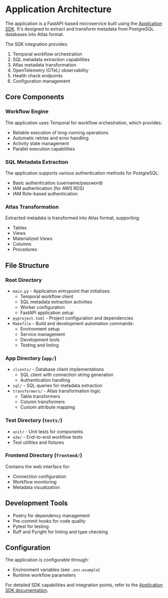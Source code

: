 # Application Architecture

The application is a FastAPI-based microservice built using the [Application SDK](https://github.com/atlanhq/application-sdk). It's designed to extract and transform metadata from PostgreSQL databases into Atlas format.

The SDK integration provides:
1. Temporal workflow orchestration
2. SQL metadata extraction capabilities
3. Atlas metadata transformation
4. OpenTelemetry (OTeL) observability
5. Health check endpoints
6. Configuration management

## Core Components

### Workflow Engine
The application uses Temporal for workflow orchestration, which provides:
- Reliable execution of long-running operations
- Automatic retries and error handling
- Activity state management
- Parallel execution capabilities

### SQL Metadata Extraction
The application supports various authentication methods for PostgreSQL:
- Basic authentication (username/password)
- IAM authentication (for AWS RDS)
- IAM Role-based authentication

### Atlas Transformation
Extracted metadata is transformed into Atlas format, supporting:
- Tables
- Views
- Materialized Views
- Columns
- Procedures

## File Structure

### Root Directory
- `main.py` - Application entrypoint that initializes:
  - Temporal workflow client
  - SQL metadata extraction activities
  - Worker configuration
  - FastAPI application setup
- `pyproject.toml` - Project configuration and dependencies
- `Makefile` - Build and development automation commands:
  - Environment setup
  - Service management
  - Development tools
  - Testing and linting

### App Directory (`app/`)
- `clients/` - Database client implementations
  - SQL client with connection string generation
  - Authentication handling
- `sql/` - SQL queries for metadata extraction
- `transformers/` - Atlas transformation logic
  - Table transformers
  - Column transformers
  - Custom attribute mapping

### Test Directory (`tests/`)
- `unit/` - Unit tests for components
- `e2e/` - End-to-end workflow tests
- Test utilities and fixtures

### Frontend Directory (`frontend/`)
Contains the web interface for:
- Connection configuration
- Workflow monitoring
- Metadata visualization

## Development Tools
- Poetry for dependency management
- Pre-commit hooks for code quality
- Pytest for testing
- Ruff and Pyright for linting and type checking

## Configuration
The application is configurable through:
- Environment variables (see `.env.example`)
- Runtime workflow parameters

For detailed SDK capabilities and integration points, refer to the [Application SDK documentation](https://github.com/atlanhq/application-sdk).